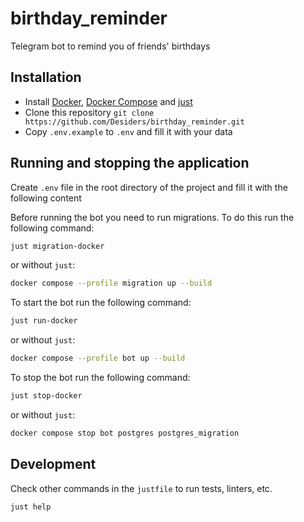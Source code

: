 # birthday_reminder
Telegram bot to remind you of friends' birthdays

## Installation
- Install [Docker](https://docs.docker.com/get-docker/), [Docker Compose](https://docs.docker.com/compose/install/) and [just](https://github.com/casey/just#installation)
- Clone this repository `git clone https://github.com/Desiders/birthday_reminder.git`
- Copy `.env.example` to `.env` and fill it with your data

## Running and stopping the application
Create `.env` file in the root directory of the project and fill it with the following content

Before running the bot you need to run migrations. To do this run the following command:

```bash
just migration-docker
```

or without `just`:

```bash
docker compose --profile migration up --build
```

To start the bot run the following command:

```bash
just run-docker
```

or without `just`:

```bash
docker compose --profile bot up --build
```

To stop the bot run the following command:

```bash
just stop-docker
```

or without `just`:

```bash
docker compose stop bot postgres postgres_migration
```

## Development
Check other commands in the `justfile` to run tests, linters, etc.

```bash
just help
```
